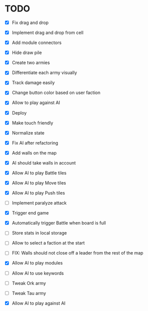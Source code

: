 # TODO

- [x] Fix drag and drop
- [x] Implement drag and drop from cell
- [x] Add module connectors
- [x] Hide draw pile
- [x] Create two armies
- [x] Differentiate each army visually
- [x] Track damage easily
- [x] Change button color based on user faction
- [x] Allow to play against AI
- [x] Deploy
- [x] Make touch friendly
- [x] Normalize state
- [x] Fix AI after refactoring
- [x] Add walls on the map
- [x] AI should take walls in account
- [x] Allow AI to play Battle tiles
- [x] Allow AI to play Move tiles
- [x] Allow AI to play Push tiles

- [ ] Implement paralyze attack
- [x] Trigger end game
- [x] Automatically trigger Battle when board is full
- [ ] Store stats in local storage
- [ ] Allow to select a faction at the start
- [ ] FIX: Walls should not close off a leader from the rest of the map
- [x] Allow AI to play modules
- [ ] Allow AI to use keywords
- [ ] Tweak Ork army
- [ ] Tweak Tau army
- [x] Allow AI to play against AI